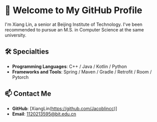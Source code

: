 # 👋 Welcome to My GitHub Profile

I'm Xiang Lin, a senior at Beijing Institute of Technology. I've been recommended to pursue an M.S. in Computer Science at the same university.

## 🛠️ Specialties
- **Programming Languages**: C++ / Java / Kotlin / Python
- **Frameworks and Tools**: Spring / Maven / Gradle / Retrofit / Room / Pytorch

## 📫 Contact Me
- **GitHub**: [XiangLin(https://github.com/Jacoblincc)]
- **Email**: 1120213595@bit.edu.cn
